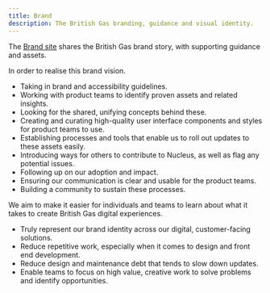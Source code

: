 ```yaml
---
title: Brand
description: The British Gas branding, guidance and visual identity.
---
```


The [Brand site](https://centrica.frontify.com/d/nfz7xmW4vrF9) shares the British Gas brand story, with supporting guidance and assets.

In order to realise this brand vision.

* Taking in brand and accessibility guidelines.
* Working with product teams to identify proven assets and related insights.
* Looking for the shared, unifying concepts behind these.
* Creating and curating high-quality user interface components and styles for product teams to use.
* Establishing processes and tools that enable us to roll out updates to these assets easily.
* Introducing ways for others to contribute to Nucleus, as well as flag any potential issues.
* Following up on our adoption and impact.
* Ensuring our communication is clear and usable for the product teams.
* Building a community to sustain these processes.

We aim to make it easier for individuals and teams to learn about what it takes to create British Gas digital experiences.

* Truly represent our brand identity across our digital, customer-facing solutions.
* Reduce repetitive work, especially when it comes to design and front end development.
* Reduce design and maintenance debt that tends to slow down updates.
* Enable teams to focus on high value, creative work to solve problems and identify opportunities.
